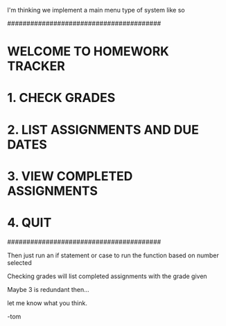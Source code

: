 I'm thinking we implement a main menu type of system like so

########################################
#     WELCOME TO HOMEWORK TRACKER      #
#  1. CHECK GRADES                     #
#  2. LIST ASSIGNMENTS AND DUE DATES   #
#  3. VIEW COMPLETED ASSIGNMENTS       #
#  4. QUIT                             #
########################################

Then just run an if statement or case to run the function based on number selected

Checking grades will list completed assignments with the grade given

Maybe 3 is redundant then... 

let me know what you think.

-tom
